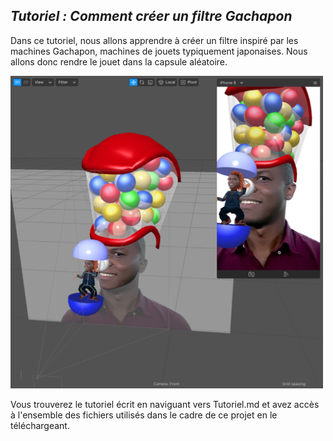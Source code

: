 ## _Tutoriel : Comment créer un filtre Gachapon_

Dans ce tutoriel, nous allons apprendre à créer un filtre inspiré par les machines Gachapon, machines de jouets typiquement japonaises. Nous allons donc rendre le jouet dans la capsule aléatoire.

<img src="https://github.com/The-AR-Company/GachaPon_Tutoriel/blob/main/images/gachaPon.png" width="500"/>

Vous trouverez le tutoriel écrit en naviguant vers Tutoriel.md et avez accès à l'ensemble des fichiers utilisés dans le cadre de ce projet en le téléchargeant.